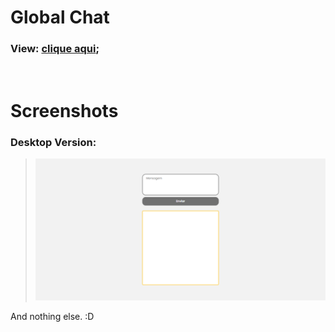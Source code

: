 # Global Chat

### <b>View:</b> [clique aqui](https://nashcompany.cf/global/);
 
 <br/>

 # Screenshots

### Desktop Version:

> ![Desktop](./assets/screen.png)

And nothing else. :D
